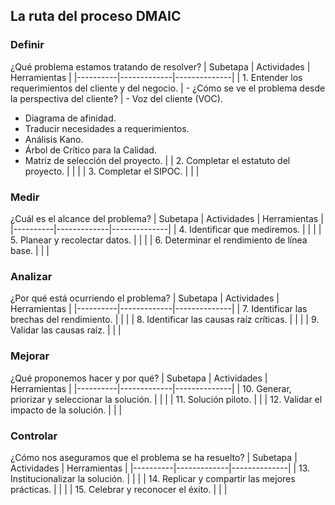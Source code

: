 ## La ruta del proceso DMAIC

### Definir
¿Qué problema estamos tratando de resolver?
| Subetapa | Actividades | Herramientas | 
|----------|-------------|--------------|
| 1. Entender los requerimientos del cliente y del negocio. | - ¿Cómo se ve el problema desde la perspectiva del cliente? | - Voz del cliente (VOC). 
- Diagrama de afinidad. 
- Traducir necesidades a requerimientos. 
- Análisis Kano. 
- Árbol de Crítico para la Calidad. 
- Matriz de selección del proyecto. |
| 2. Completar el estatuto del proyecto. | | |
| 3. Completar el SIPOC. | | |

### Medir
¿Cuál es el alcance del problema?
| Subetapa | Actividades | Herramientas | 
|----------|-------------|--------------|
| 4. Identificar que mediremos. | | |
| 5. Planear y recolectar datos. | | |
| 6. Determinar el rendimiento de línea base. | | |

### Analizar
¿Por qué está ocurriendo el problema?
| Subetapa | Actividades | Herramientas | 
|----------|-------------|--------------|
| 7. Identificar las brechas del rendimiento. | | | 
| 8. Identificar las causas raíz críticas. | | |
| 9. Validar las causas raíz. | | |

### Mejorar
¿Qué proponemos hacer y por qué?
| Subetapa | Actividades | Herramientas | 
|----------|-------------|--------------|
| 10. Generar, priorizar y seleccionar la solución. | | |
| 11. Solución piloto. | |
| 12. Validar el impacto de la solución. | | | 

### Controlar
¿Cómo nos aseguramos que el problema se ha resuelto?
| Subetapa | Actividades | Herramientas | 
|----------|-------------|--------------|
| 13. Institucionalizar la solución. | | |
| 14. Replicar y compartir las mejores prácticas. | | |
| 15. Celebrar y reconocer el éxito. | | |
